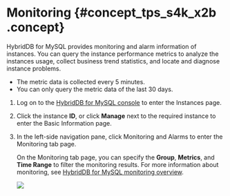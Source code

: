 # Monitoring {#concept_tps_s4k_x2b .concept}

HybridDB for MySQL provides monitoring and alarm information of instances. You can query the instance performance metrics to analyze the instances usage, collect business trend statistics, and locate and diagnose instance problems.

-   The metric data is collected every 5 minutes.
-   You can only query the metric data of the last 30 days.

1.  Log on to the [HybridDB for MySQL console](https://petadata.console.aliyun.com/) to enter the Instances page.
2.  Click the instance **ID**, or click **Manage** next to the required instance to enter the Basic Information page.

3.  In the left-side navigation pane, click Monitoring and Alarms to enter the Monitoring tab page.

    On the Monitoring tab page, you can specify the **Group**, **Metrics**, and **Time Range** to filter the monitoring results. For more information about monitoring, see [HybridDB for MySQL monitoring overview](https://partners-intl.aliyun.com/help/doc-detail/45116.html).

    ![](http://static-aliyun-doc.oss-cn-hangzhou.aliyuncs.com/assets/img/18508/154045268812273_en-US.png)


